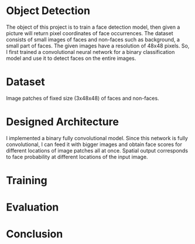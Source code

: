# Object Detection

The object of this project is to train a face detection model, then given a picture will return pixel coordinates of face occurrences. The dataset consists of small images of faces and non-faces such as background, a small part of faces. The given images have a resolution of 48x48 pixels. So, I first trained a convolutional neural network for a binary classification model and use it to detect faces on the entire images.

# Dataset

Image patches of fixed size (3x48x48) of faces and non-faces.

# Designed Architecture

I implemented a binary fully convolutional model. Since this network is fully convolutional, I can feed it with bigger images and obtain face scores for different locations of image patches all at once. Spatial output corresponds to face probability at different locations of the input image.

# Training

# Evaluation

# Conclusion
